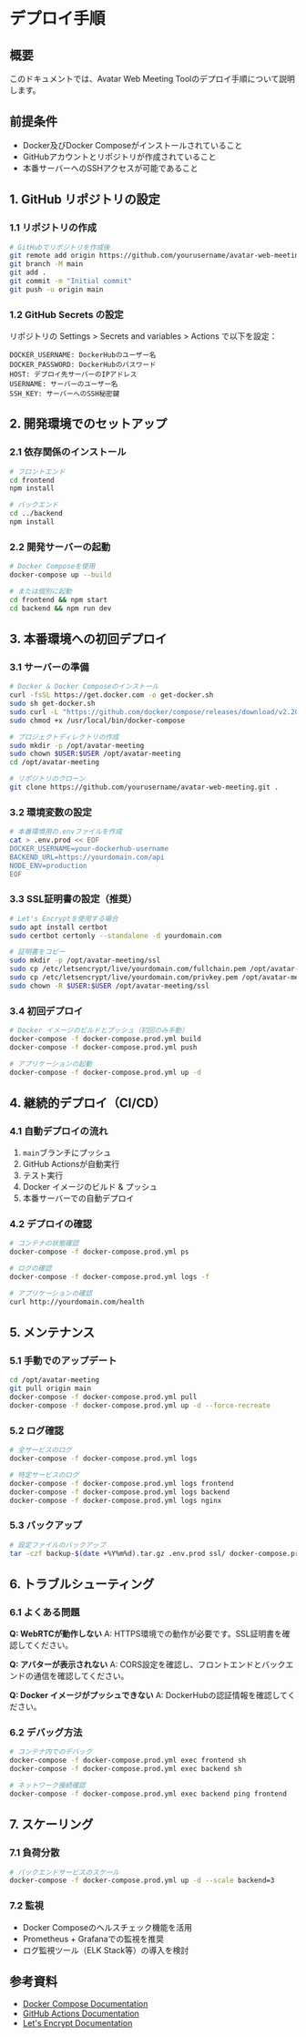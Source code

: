# デプロイ手順

## 概要

このドキュメントでは、Avatar Web Meeting Toolのデプロイ手順について説明します。

## 前提条件

- Docker及びDocker Composeがインストールされていること
- GitHubアカウントとリポジトリが作成されていること
- 本番サーバーへのSSHアクセスが可能であること

## 1. GitHub リポジトリの設定

### 1.1 リポジトリの作成

```bash
# GitHubでリポジトリを作成後
git remote add origin https://github.com/yourusername/avatar-web-meeting.git
git branch -M main
git add .
git commit -m "Initial commit"
git push -u origin main
```

### 1.2 GitHub Secrets の設定

リポジトリの Settings > Secrets and variables > Actions で以下を設定：

```
DOCKER_USERNAME: DockerHubのユーザー名
DOCKER_PASSWORD: DockerHubのパスワード
HOST: デプロイ先サーバーのIPアドレス
USERNAME: サーバーのユーザー名
SSH_KEY: サーバーへのSSH秘密鍵
```

## 2. 開発環境でのセットアップ

### 2.1 依存関係のインストール

```bash
# フロントエンド
cd frontend
npm install

# バックエンド
cd ../backend
npm install
```

### 2.2 開発サーバーの起動

```bash
# Docker Composeを使用
docker-compose up --build

# または個別に起動
cd frontend && npm start
cd backend && npm run dev
```

## 3. 本番環境への初回デプロイ

### 3.1 サーバーの準備

```bash
# Docker & Docker Composeのインストール
curl -fsSL https://get.docker.com -o get-docker.sh
sudo sh get-docker.sh
sudo curl -L "https://github.com/docker/compose/releases/download/v2.20.0/docker-compose-$(uname -s)-$(uname -m)" -o /usr/local/bin/docker-compose
sudo chmod +x /usr/local/bin/docker-compose

# プロジェクトディレクトリの作成
sudo mkdir -p /opt/avatar-meeting
sudo chown $USER:$USER /opt/avatar-meeting
cd /opt/avatar-meeting

# リポジトリのクローン
git clone https://github.com/yourusername/avatar-web-meeting.git .
```

### 3.2 環境変数の設定

```bash
# 本番環境用の.envファイルを作成
cat > .env.prod << EOF
DOCKER_USERNAME=your-dockerhub-username
BACKEND_URL=https://yourdomain.com/api
NODE_ENV=production
EOF
```

### 3.3 SSL証明書の設定（推奨）

```bash
# Let's Encryptを使用する場合
sudo apt install certbot
sudo certbot certonly --standalone -d yourdomain.com

# 証明書をコピー
sudo mkdir -p /opt/avatar-meeting/ssl
sudo cp /etc/letsencrypt/live/yourdomain.com/fullchain.pem /opt/avatar-meeting/ssl/
sudo cp /etc/letsencrypt/live/yourdomain.com/privkey.pem /opt/avatar-meeting/ssl/
sudo chown -R $USER:$USER /opt/avatar-meeting/ssl
```

### 3.4 初回デプロイ

```bash
# Docker イメージのビルドとプッシュ（初回のみ手動）
docker-compose -f docker-compose.prod.yml build
docker-compose -f docker-compose.prod.yml push

# アプリケーションの起動
docker-compose -f docker-compose.prod.yml up -d
```

## 4. 継続的デプロイ（CI/CD）

### 4.1 自動デプロイの流れ

1. `main`ブランチにプッシュ
2. GitHub Actionsが自動実行
3. テスト実行
4. Docker イメージのビルド & プッシュ
5. 本番サーバーでの自動デプロイ

### 4.2 デプロイの確認

```bash
# コンテナの状態確認
docker-compose -f docker-compose.prod.yml ps

# ログの確認
docker-compose -f docker-compose.prod.yml logs -f

# アプリケーションの確認
curl http://yourdomain.com/health
```

## 5. メンテナンス

### 5.1 手動でのアップデート

```bash
cd /opt/avatar-meeting
git pull origin main
docker-compose -f docker-compose.prod.yml pull
docker-compose -f docker-compose.prod.yml up -d --force-recreate
```

### 5.2 ログ確認

```bash
# 全サービスのログ
docker-compose -f docker-compose.prod.yml logs

# 特定サービスのログ
docker-compose -f docker-compose.prod.yml logs frontend
docker-compose -f docker-compose.prod.yml logs backend
docker-compose -f docker-compose.prod.yml logs nginx
```

### 5.3 バックアップ

```bash
# 設定ファイルのバックアップ
tar -czf backup-$(date +%Y%m%d).tar.gz .env.prod ssl/ docker-compose.prod.yml
```

## 6. トラブルシューティング

### 6.1 よくある問題

**Q: WebRTCが動作しない**
A: HTTPS環境での動作が必要です。SSL証明書を確認してください。

**Q: アバターが表示されない**
A: CORS設定を確認し、フロントエンドとバックエンドの通信を確認してください。

**Q: Docker イメージがプッシュできない**
A: DockerHubの認証情報を確認してください。

### 6.2 デバッグ方法

```bash
# コンテナ内でのデバッグ
docker-compose -f docker-compose.prod.yml exec frontend sh
docker-compose -f docker-compose.prod.yml exec backend sh

# ネットワーク接続確認
docker-compose -f docker-compose.prod.yml exec backend ping frontend
```

## 7. スケーリング

### 7.1 負荷分散

```bash
# バックエンドサービスのスケール
docker-compose -f docker-compose.prod.yml up -d --scale backend=3
```

### 7.2 監視

- Docker Composeのヘルスチェック機能を活用
- Prometheus + Grafanaでの監視を推奨
- ログ監視ツール（ELK Stack等）の導入を検討

## 参考資料

- [Docker Compose Documentation](https://docs.docker.com/compose/)
- [GitHub Actions Documentation](https://docs.github.com/en/actions)
- [Let's Encrypt Documentation](https://letsencrypt.org/docs/)